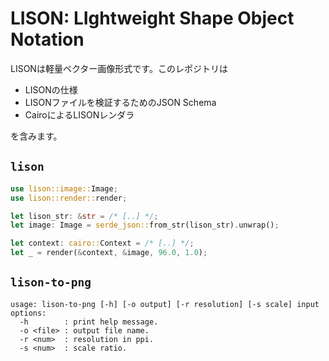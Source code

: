 # LISON: LIghtweight Shape Object Notation

LISONは軽量ベクター画像形式です。このレポジトリは

- LISONの仕様
- LISONファイルを検証するためのJSON Schema
- CairoによるLISONレンダラ

を含みます。

## `lison`

```rust
use lison::image::Image;
use lison::render::render;

let lison_str: &str = /* [..] */;
let image: Image = serde_json::from_str(lison_str).unwrap();

let context: cairo::Context = /* [..] */;
let _ = render(&context, &image, 96.0, 1.0);
```

## `lison-to-png`

```console
usage: lison-to-png [-h] [-o output] [-r resolution] [-s scale] input
options:
  -h        : print help message.
  -o <file> : output file name.
  -r <num>  : resolution in ppi.
  -s <num>  : scale ratio.
```
